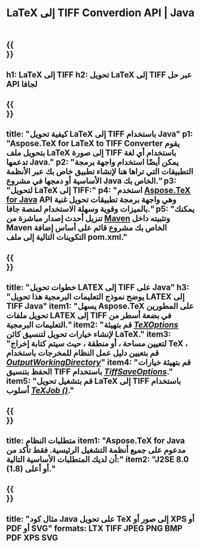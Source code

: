 ﻿---
translation: true
template: /_templates/_conversion-child-java.md
title: LaTeX إلى TIFF Converdion API | Java
description: وظائف تحويل LaTeX إلى TIFF. ادمج مكتبة Java المحلية هذه في مشروعك أو استخدم التطبيقات عبر الأنظمة الأساسية لتحويل LaTeX إلى TIFF.
keywords: اللاتكس إلى tiff api java ، دمج latex2tiff
url: /java/conversion/latex-to-tiff/
family: tex
platformtag: java
feature: conversion
informat: LATEX
outformat: TIFF
otherformats: BMP XPS PDF JPEG
---

{{<section banner>}}
---
h1: LaTeX إلى TIFF
h2: تحويل LaTeX إلى TIFF عبر حل API لجافا
---

{{<section overview>}}
---
title: "كيفية تحويل LaTeX إلى TIFF باستخدام Java"
p1: "Aspose.TeX for LaTeX to TIFF Converter يقوم بتحويل ملف LaTeX إلى صورة TIFF باستخدام أي لغة تدعمها Java."
p2: "يمكن أيضًا استخدام واجهة برمجة التطبيقات التي تراها هنا لإنشاء تطبيق خاص بك عبر الأنظمة الأساسية أو دمجها في مشروع Java الخاص بك."
p3: "لتحويل LaTeX إلى TIFF:"
p4: "استخدم [Aspose.TeX for Java](https://products.aspose.com/tex/java) API وهي واجهة برمجة تطبيقات تحويل غنية بالميزات وقوية وسهلة الاستخدام لمنصة جافا."
p5: "يمكنك تنزيل أحدث إصدار مباشرة من [Maven](https://repository.aspose.com/webapp/#/artifacts/browse/tree/General/repo/com/aspose/aspose-tex) وتثبيته داخل Maven الخاص بك مشروع قائم على أساس إضافة التكوينات التالية إلى ملف pom.xml."
---

{{<section feature1>}}
---
title: "خطوات تحويل LATEX إلى TIFF على Java"
h3: "يوضح نموذج التعليمات البرمجية هذا تحويل LATEX إلى TIFF Java"
item1: "يسهل Aspose.TeX على المطورين تحويل ملفات LATEX إلى TIFF في بضعة أسطر من التعليمات البرمجية."
item2: "قم بتهيئة [*TeXOptions*](https://reference.aspose.com/tex/java/com.aspose.tex/TeXOptions) لإنشاء خيارات تحويل لتنسيق كائن LaTeX."
item3: "لتعيين مساحة ، أو منطقة ، حيث سيتم كتابة إخراج TeX ، قم بتعيين دليل عمل النظام للمخرجات باستخدام [*OutputWorkingDirectory*](https://reference.aspose.com/tex/java/com.aspose.tex/TeXOptions#getOutputWorkingDirectory--)"
item4: "قم بتهيئة خيارات الحفظ بتنسيق TIFF باستخدام [*TiffSaveOptions*](https://reference.aspose.com/tex/java/com.aspose.tex.rendering/TiffSaveOptions)."
item5: "قم بتشغيل تحويل LaTeX إلى TIFF باستخدام أسلوب [*TeXJob ()*](https://reference.aspose.com/tex/java/com.aspose.tex/TeXJob)."
---

{{<section feature2>}}
---
title: متطلبات النظام
item1: "Aspose.TeX for Java مدعوم على جميع أنظمة التشغيل الرئيسية. فقط تأكد من أن لديك المتطلبات الأساسية التالية:"
item2: "J2SE 8.0 (1.8) أو أعلى."
---

{{<section widget>}}
---
title: "مثال كود Java على تحويل TeX إلى صور أو XPS أو PDF أو SVG"
formats: LTX TIFF JPEG PNG BMP PDF XPS SVG
---